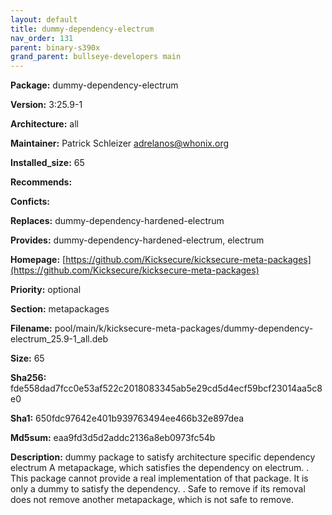 ```yaml
---
layout: default
title: dummy-dependency-electrum
nav_order: 131
parent: binary-s390x
grand_parent: bullseye-developers main
---
```


**Package:** dummy-dependency-electrum

**Version:** 3:25.9-1

**Architecture:**  all

**Maintainer:**  Patrick Schleizer <adrelanos@whonix.org>

**Installed_size:**  65

**Recommends:**  

**Conficts:**  

**Replaces:**  dummy-dependency-hardened-electrum

**Provides:**  dummy-dependency-hardened-electrum, electrum

**Homepage:**  [https://github.com/Kicksecure/kicksecure-meta-packages](https://github.com/Kicksecure/kicksecure-meta-packages)

**Priority:**  optional

**Section:** metapackages

**Filename:**  pool/main/k/kicksecure-meta-packages/dummy-dependency-electrum_25.9-1_all.deb

**Size:**  65

**Sha256:**  fde558dad7fcc0e53af522c2018083345ab5e29cd5d4ecf59bcf23014aa5c8e0

**Sha1:**  650fdc97642e401b939763494ee466b32e897dea

**Md5sum:**  eaa9fd3d5d2addc2136a8eb0973fc54b

**Description:** dummy package to satisfy architecture specific dependency electrum
 A metapackage, which satisfies the dependency on electrum.
 .
 This package cannot provide a real implementation of that package. It is only
 a dummy to satisfy the dependency.
 .
 Safe to remove if its removal does not remove another metapackage, which is
 not safe to remove.


